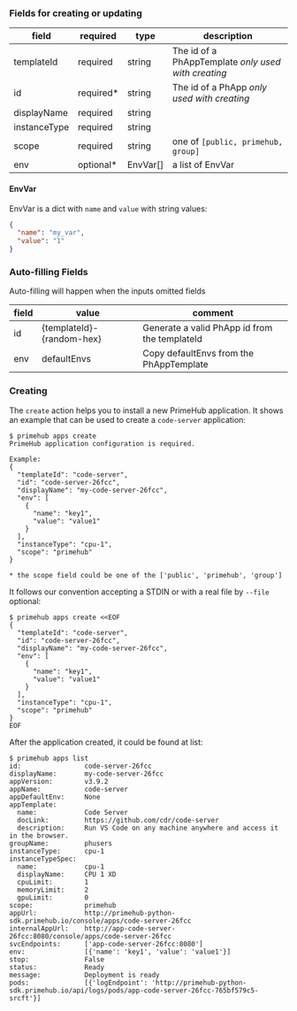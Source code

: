 ### Fields for creating or updating

| field | required | type | description |
| --- | --- | --- | --- |
| templateId | required | string | The id of a PhAppTemplate *only used with creating*|
| id | required* | string | The id of a PhApp *only used with creating* |
| displayName | required | string |  |
| instanceType | required | string |  |
| scope | required | string | one of `[public, primehub, group]` |
| env | optional* | EnvVar[] | a list of EnvVar |

#### EnvVar

EnvVar is a dict with `name` and `value` with string values:

```json
{
  "name": "my_var",
  "value": "1"
}
```

### Auto-filling Fields

Auto-filling will happen when the inputs omitted fields

| field | value | comment |
| --- | --- | --- |
| id | {templateId}-{random-hex} | Generate a valid PhApp id from the templateId |
| env | defaultEnvs | Copy defaultEnvs from the PhAppTemplate |

### Creating

The `create` action helps you to install a new PrimeHub application. It shows an example that can be used to create
a `code-server` application:

```
$ primehub apps create
PrimeHub application configuration is required.

Example:
{
  "templateId": "code-server",
  "id": "code-server-26fcc",
  "displayName": "my-code-server-26fcc",
  "env": [
    {
      "name": "key1",
      "value": "value1"
    }
  ],
  "instanceType": "cpu-1",
  "scope": "primehub"
}

* the scope field could be one of the ['public', 'primehub', 'group']
```

It follows our convention accepting a STDIN or with a real file by `--file` optional:

```
$ primehub apps create <<EOF
{
  "templateId": "code-server",
  "id": "code-server-26fcc",
  "displayName": "my-code-server-26fcc",
  "env": [
    {
      "name": "key1",
      "value": "value1"
    }
  ],
  "instanceType": "cpu-1",
  "scope": "primehub"
}
EOF
```

After the application created, it could be found at list:

```
$ primehub apps list
id:                code-server-26fcc
displayName:       my-code-server-26fcc
appVersion:        v3.9.2
appName:           code-server
appDefaultEnv:     None
appTemplate:
  name:            Code Server
  docLink:         https://github.com/cdr/code-server
  description:     Run VS Code on any machine anywhere and access it in the browser.
groupName:         phusers
instanceType:      cpu-1
instanceTypeSpec:
  name:            cpu-1
  displayName:     CPU 1 XD
  cpuLimit:        1
  memoryLimit:     2
  gpuLimit:        0
scope:             primehub
appUrl:            http://primehub-python-sdk.primehub.io/console/apps/code-server-26fcc
internalAppUrl:    http://app-code-server-26fcc:8080/console/apps/code-server-26fcc
svcEndpoints:      ['app-code-server-26fcc:8080']
env:               [{'name': 'key1', 'value': 'value1'}]
stop:              False
status:            Ready
message:           Deployment is ready
pods:              [{'logEndpoint': 'http://primehub-python-sdk.primehub.io/api/logs/pods/app-code-server-26fcc-765bf579c5-srcft'}]
```
